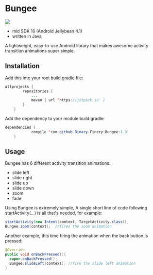 # Bungee

[![](https://jitpack.io/v/Binary-Finery/Bungee.svg)](https://jitpack.io/#Binary-Finery/Bungee)

- mid SDK 16 (Android Jellybean 4.1)
- written in Java

A lightweight, easy-to-use Android library that makes awesome activity transition animations super simple.

## Installation

Add this into your root build.gradle file:

```java
allprojects {
		repositories {
			...
			maven { url 'https://jitpack.io' }
		}
	}
```

Add the dependency to your module build.gradle:

```java
dependencies {
	        compile 'com.github.Binary-Finery:Bungee:1.0'
	}
```

## Usage

Bungee has 6 different activity transition animations:

- slide left
- slide right
- slide up
- slide down
- zoom
- fade

Using Bungee is extremely simple, A single short line of code following startActivity(...) is all that's needed, for example:

```java
startActivity(new Intent(context, TargetActivity.class));
Bungee.zoom(context);  //fires the zoom animation
```

Another example, this time firing the animation when the back button is pressed:

```java
@Override
public void onBackPressed(){
  super.onBackPressed();
  Bungee.slideLeft(context); //fire the slide left animation
}
```

